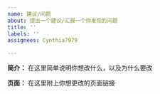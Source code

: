 ```yaml
---
name: 建议/问题
about: 提出一个建议/汇报一个你发现的问题
title: ''
labels: ''
assignees: Cynthia7979

---
```


**简介：** 在这里简单说明你想改什么，以及为什么要改

**页面：** 在这里附上你想更改的页面链接
